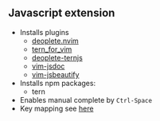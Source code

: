 ## Javascript extension

* Installs plugins
    - [deoplete.nvim](https://github.com/Shougo/deoplete.nvim)
    - [tern_for_vim](https://github.com/ternjs/tern_for_vim)
    - [deoplete-ternjs](https://github.com/carlitux/deoplete-ternjs)
    - [vim-jsdoc](https://github.com/heavenshell/vim-jsdoc)
    - [vim-jsbeautify](https://github.com/maksimr/vim-jsbeautify)
* Installs npm packages:
    - tern
* Enables manual complete by `Ctrl-Space`
* Key mapping see [here](map.vim)

